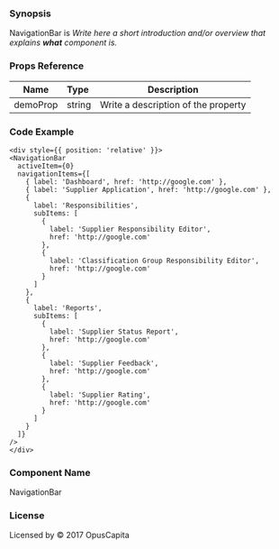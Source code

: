 ### Synopsis

NavigationBar is 
*Write here a short introduction and/or overview that explains **what** component is.*

### Props Reference

| Name                           | Type                    | Description                                                 |
| ------------------------------ | :---------------------- | ----------------------------------------------------------- |
| demoProp                       | string                  | Write a description of the property                         |

### Code Example

```
<div style={{ position: 'relative' }}>
<NavigationBar
  activeItem={0}
  navigationItems={[
    { label: 'Dashboard', href: 'http://google.com' },
    { label: 'Supplier Application', href: 'http://google.com' },
    {
      label: 'Responsibilities',
      subItems: [
        { 
          label: 'Supplier Responsibility Editor', 
          href: 'http://google.com'
        },
        { 
          label: 'Classification Group Responsibility Editor', 
          href: 'http://google.com'
        }
      ]
    },
    {
      label: 'Reports',
      subItems: [
        { 
          label: 'Supplier Status Report', 
          href: 'http://google.com'
        },
        { 
          label: 'Supplier Feedback',
          href: 'http://google.com'
        },
        { 
          label: 'Supplier Rating', 
          href: 'http://google.com'
        }
      ]
    }
  ]}
/>
</div>
```

### Component Name

NavigationBar

### License

Licensed by © 2017 OpusCapita

